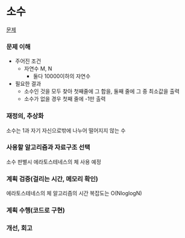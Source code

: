# 소수
[문제](https://www.acmicpc.net/problem/2581)

### 문제 이해
- 주어진 조건  
  - 자연수 M, N  
    - 둘다 10000이하의 자연수
- 필요한 결과  
  - 소수인 것을 모두 찾아 첫째줄에 그 합을, 둘째 줄에 그 중 최소값을 출력  
  - 소수가 없을 경우 첫째 줄에 -1만 출력

### 재정의, 추상화
소수는 1과 자기 자신으로밖에 나누어 떨어지지 않는 수 

### 사용할 알고리즘과 자료구조 선택
소수 판별시 에라토스테네스의 체 사용 예정  

### 계획 검증(걸리는 시간, 메모리 확인)
에라토스테네스의 체 알고리즘의 시간 복잡도는 O(NloglogN)

### 계획 수행(코드로 구현)

### 개선, 회고
